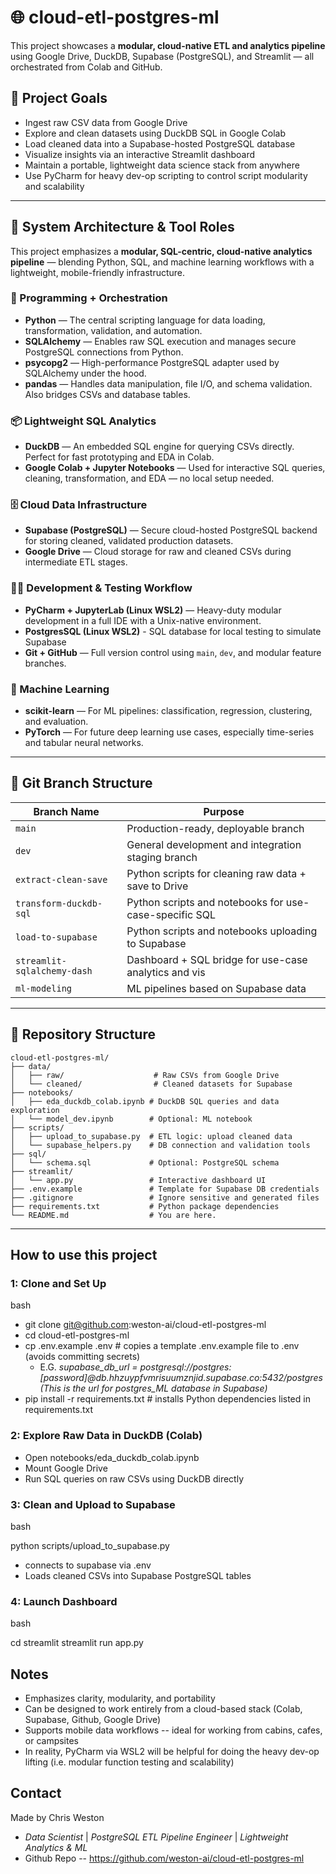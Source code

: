 # 🌐 cloud-etl-postgres-ml

This project showcases a **modular, cloud-native ETL and analytics pipeline** using Google Drive, DuckDB, Supabase (PostgreSQL), and Streamlit — all orchestrated from Colab and GitHub.

## 📌 Project Goals

- Ingest raw CSV data from Google Drive  
- Explore and clean datasets using DuckDB SQL in Google Colab 
- Load cleaned data into a Supabase-hosted PostgreSQL database  
- Visualize insights via an interactive Streamlit dashboard  
- Maintain a portable, lightweight data science stack from anywhere
- Use PyCharm for heavy dev-op scripting to control script modularity and scalability

---

## 🧠 System Architecture & Tool Roles

This project emphasizes a **modular, SQL-centric, cloud-native analytics pipeline** — blending Python, SQL, and machine learning workflows with a lightweight, mobile-friendly infrastructure.

### 🔧 Programming + Orchestration

- **Python** — The central scripting language for data loading, transformation, validation, and automation.  
- **SQLAlchemy** — Enables raw SQL execution and manages secure PostgreSQL connections from Python.  
- **psycopg2** — High-performance PostgreSQL adapter used by SQLAlchemy under the hood.  
- **pandas** — Handles data manipulation, file I/O, and schema validation. Also bridges CSVs and database tables.

### 📦 Lightweight SQL Analytics

- **DuckDB** — An embedded SQL engine for querying CSVs directly. Perfect for fast prototyping and EDA in Colab.  
- **Google Colab + Jupyter Notebooks** — Used for interactive SQL queries, cleaning, transformation, and EDA — no local setup needed.

### 🗄️ Cloud Data Infrastructure

- **Supabase (PostgreSQL)** — Secure cloud-hosted PostgreSQL backend for storing cleaned, validated production datasets.  
- **Google Drive** — Cloud storage for raw and cleaned CSVs during intermediate ETL stages.

### 👨‍💻 Development & Testing Workflow

- **PyCharm + JupyterLab (Linux WSL2)** — Heavy-duty modular development in a full IDE with a Unix-native environment.  
- **PostgresSQL (Linux WSL2)** - SQL database for local testing to simulate Supabase
- **Git + GitHub** — Full version control using `main`, `dev`, and modular feature branches.

### 🧠 Machine Learning

- **scikit-learn** — For ML pipelines: classification, regression, clustering, and evaluation.  
- **PyTorch** — For future deep learning use cases, especially time-series and tabular neural networks.

---

## 🌿 Git Branch Structure

| Branch Name                 | Purpose                                                 |
|-----------------------------|---------------------------------------------------------|
| `main`                      | Production-ready, deployable branch                     |
| `dev`                       | General development and integration staging branch      |
| `extract-clean-save`        | Python scripts for cleaning raw data + save to Drive    |
| `transform-duckdb-sql`      | Python scripts and notebooks for use-case-specific SQL  |
| `load-to-supabase`          | Python scripts and notebooks uploading to Supabase      |
| `streamlit-sqlalchemy-dash` | Dashboard + SQL bridge for use-case analytics and vis   |
| `ml-modeling`               | ML pipelines based on Supabase data                     |

---

## 📁 Repository Structure

```text
cloud-etl-postgres-ml/
├── data/
│   ├── raw/                    # Raw CSVs from Google Drive
│   └── cleaned/                # Cleaned datasets for Supabase
├── notebooks/
│   ├── eda_duckdb_colab.ipynb # DuckDB SQL queries and data exploration
│   └── model_dev.ipynb        # Optional: ML notebook
├── scripts/
│   ├── upload_to_supabase.py  # ETL logic: upload cleaned data
│   └── supabase_helpers.py    # DB connection and validation tools
├── sql/
│   └── schema.sql             # Optional: PostgreSQL schema
├── streamlit/
│   └── app.py                 # Interactive dashboard UI
├── .env.example               # Template for Supabase DB credentials
├── .gitignore                 # Ignore sensitive and generated files
├── requirements.txt           # Python package dependencies
└── README.md                  # You are here.
```

---

## How to use this project

### 1: Clone and Set Up
bash

- git clone git@github.com:weston-ai/cloud-etl-postgres-ml
- cd cloud-etl-postgres-ml
- cp .env.example .env   # copies a template .env.example file to .env (avoids committing secrets)
    - E.G. *supabase\_db\_url = postgresql://postgres:[password]@db.hhzuypfvmrisuumznjid.supabase.co:5432/postgres (This is the url for postgres\_ML database in Supabase)*
- pip install -r requirements.txt  # installs Python dependencies listed in requirements.txt

### 2: Explore Raw Data in DuckDB (Colab)
- Open notebooks/eda\_duckdb\_colab.ipynb
- Mount Google Drive
- Run SQL queries on raw CSVs using DuckDB directly

### 3: Clean and Upload to Supabase
bash

python scripts/upload\_to\_supabase.py
- connects to supabase via .env
- Loads cleaned CSVs into Supabase PostgreSQL tables

### 4: Launch Dashboard
bash

cd streamlit
streamlit run app.py

## Notes
- Emphasizes clarity, modularity, and portability
- Can be designed to work entirely from a cloud-based stack (Colab, Supabase, Github, Google Drive)
- Supports mobile data workflows -- ideal for working from cabins, cafes, or campsites
- In reality, PyCharm via WSL2 will be helpful for doing the heavy dev-op lifting (i.e. modular function testing and scalability)

## Contact
Made by Chris Weston
- *Data Scientist* | *PostgreSQL ETL Pipeline Engineer* | *Lightweight Analytics & ML*
- Github Repo -- https://github.com/weston-ai/cloud-etl-postgres-ml
